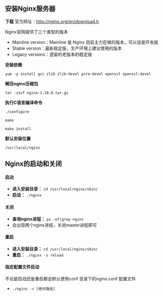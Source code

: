 ## 安装Nginx服务器

**下载**
官方网址：http://nginx.org/en/download.h

Nginx官网提供了三个类型的版本
- Mainline version：Mainline 是 Nginx 目前主力在做的版本，可以说是开发版
- Stable version：最新稳定版，生产环境上建议使用的版本
- Legacy versions：遗留的老版本的稳定版

**安装依赖**

```shell
yum -y install gcc zlib zlib-devel pcre-devel openssl openssl-devel
```

**解压nginx压缩包**
```shell
tar -zxvf nginx-1.18.0.tar.gz
```

**执行C语言编译命令**
```shell
./configure

make

make install
```

**默认安装位置**
```shell
/usr/local/nginx
```

## Nginx的启动和关闭

#### 启动

- **进入安装目录：** `cd /usr/local/nginx/sbin/`
- **启动：** `./nginx`


#### 关闭

- **查询nginx进程：** `ps -ef|grep nginx`
- 会出现两个nginx进程，关闭master进程即可

#### 重启

- **进入安装目录：** `cd /usr/local/nginx/sbin/`
- **重启：** `./nginx -s reload`

#### 指定配置文件启动

不论是启动还是重启都会默认使用conf 目录下的nginx.conf 配置文件
- `./nginx -c [绝对路径]`
